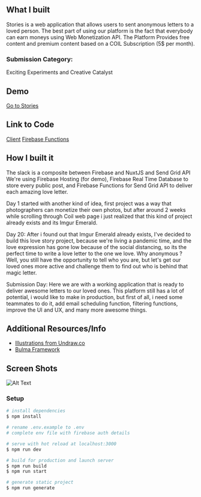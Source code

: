 [Instructions]: # (To submit to the Grant For The Web x DEV Hackathon, please fill out all sections.)


## What I built
Stories is a web application that allows users to sent anonymous letters to a loved person. The best part of using our platform is the fact that everybody can earn moneys using Web Monetization API. The Platform Provides free content and premium content based on a COIL Subscription (5$ per month). 


### Submission Category: 

[Note]: # (Foundational Technology, Creative Catalyst, or Exciting Experiments)
Exciting Experiments and Creative Catalyst

## Demo
[Go to Stories](https://stories-aca62.web.app/)
 

## Link to Code

[Client](https://github.com/GabrielLeonte/Stories)
[Firebase Functions](https://github.com/GabrielLeonte/Stories-Functions)


## How I built it 

The slack is a composite between Firebase and NuxtJS and Send Grid API
We're using Firebase Hosting (for demo), Firebase Real Time Database to store every public post, and Firebase Functions for Send Grid API to deliver each amazing love letter.

Day 1 started with another kind of idea, first project was a way that photographers can monetize their own photos, but after around 2 weeks while scrolling through Coil web page i just realized that this kind of project already exists and its Imgur Emerald.


Day 20: After i found out that Imgur Emerald already exists, I've decided to build this love story project, because we're living a pandemic time, and the love expression has gone low because of the social distancing, so its the perfect time to write a love letter to the one we love. Why anonymous ? Well, you still have the opportunity to tell who you are, but let's get our loved ones more active and challenge them to find out who is behind that magic letter.

Submission Day: Here we are with a working application that is ready to deliver awesome letters to our loved ones. This platform still has a lot of potential, i would like to make in production, but first of all, i need some teammates to do it, add email scheduling function, filtering functions, improve the UI and UX, and many more awesome things.


## Additional Resources/Info 
- [Illustrations from Undraw.co](https://undraw.co/illustrations)
- [Bulma Framework](https://bulma.io/)

## Screen Shots
![Alt Text](https://dev-to-uploads.s3.amazonaws.com/i/a2rkbp4gcmh931urvkba.png)

### Setup

```bash
# install dependencies
$ npm install

# rename .env.example to .env
# complete env file with firebase auth details

# serve with hot reload at localhost:3000
$ npm run dev

# build for production and launch server
$ npm run build
$ npm run start

# generate static project
$ npm run generate
```
